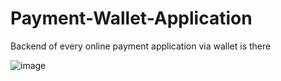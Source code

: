 # Payment-Wallet-Application
Backend of every online payment application via wallet is there

![image](https://user-images.githubusercontent.com/97376332/170174914-fc246e39-074b-423e-84f0-80c0812cf3da.png)
